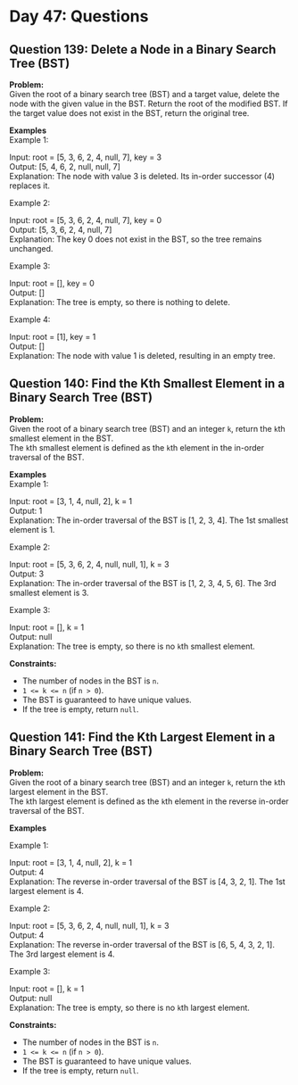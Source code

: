 # Day 47: Questions

## Question 139: Delete a Node in a Binary Search Tree (BST)

**Problem:**  
Given the root of a binary search tree (BST) and a target value, delete the node with the given value in the BST. Return the root of the modified BST. If the target value does not exist in the BST, return the original tree.

**Examples**  
Example 1:

Input: root = [5, 3, 6, 2, 4, null, 7], key = 3  
Output: [5, 4, 6, 2, null, null, 7]  
Explanation: The node with value 3 is deleted. Its in-order successor (4) replaces it.

Example 2:

Input: root = [5, 3, 6, 2, 4, null, 7], key = 0  
Output: [5, 3, 6, 2, 4, null, 7]  
Explanation: The key 0 does not exist in the BST, so the tree remains unchanged.

Example 3:

Input: root = [], key = 0  
Output: []  
Explanation: The tree is empty, so there is nothing to delete.

Example 4:

Input: root = [1], key = 1  
Output: []  
Explanation: The node with value 1 is deleted, resulting in an empty tree.

## Question 140: Find the Kth Smallest Element in a Binary Search Tree (BST)

**Problem:**  
Given the root of a binary search tree (BST) and an integer `k`, return the `k`th smallest element in the BST.  
The `k`th smallest element is defined as the `k`th element in the in-order traversal of the BST.

**Examples**  
Example 1:

Input: root = [3, 1, 4, null, 2], k = 1  
Output: 1  
Explanation: The in-order traversal of the BST is [1, 2, 3, 4]. The 1st smallest element is 1.

Example 2:

Input: root = [5, 3, 6, 2, 4, null, null, 1], k = 3  
Output: 3  
Explanation: The in-order traversal of the BST is [1, 2, 3, 4, 5, 6]. The 3rd smallest element is 3.

Example 3:

Input: root = [], k = 1  
Output: null  
Explanation: The tree is empty, so there is no `k`th smallest element.

**Constraints:**

- The number of nodes in the BST is `n`.
- `1 <= k <= n` (if `n > 0`).
- The BST is guaranteed to have unique values.
- If the tree is empty, return `null`.

## Question 141: Find the Kth Largest Element in a Binary Search Tree (BST)

**Problem:**  
Given the root of a binary search tree (BST) and an integer `k`, return the `k`th largest element in the BST.  
The `k`th largest element is defined as the `k`th element in the reverse in-order traversal of the BST.

**Examples**

Example 1:

Input: root = [3, 1, 4, null, 2], k = 1  
Output: 4  
Explanation: The reverse in-order traversal of the BST is [4, 3, 2, 1]. The 1st largest element is 4.

Example 2:

Input: root = [5, 3, 6, 2, 4, null, null, 1], k = 3  
Output: 4  
Explanation: The reverse in-order traversal of the BST is [6, 5, 4, 3, 2, 1]. The 3rd largest element is 4.

Example 3:

Input: root = [], k = 1  
Output: null  
Explanation: The tree is empty, so there is no `k`th largest element.

**Constraints:**

- The number of nodes in the BST is `n`.
- `1 <= k <= n` (if `n > 0`).
- The BST is guaranteed to have unique values.
- If the tree is empty, return `null`.
